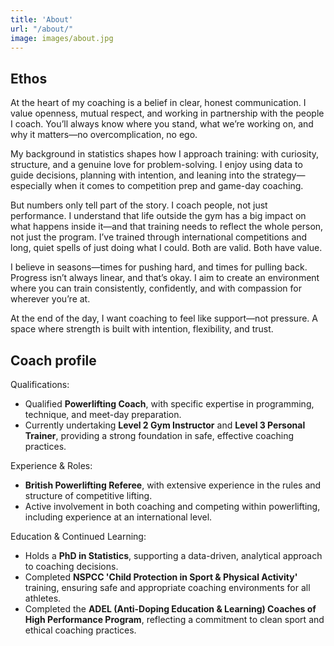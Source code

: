 ```yaml
---
title: 'About'
url: "/about/"
image: images/about.jpg
---
```


## Ethos

At the heart of my coaching is a belief in clear, honest communication. I value openness, mutual respect, and working in partnership with the people I coach. You’ll always know where you stand, what we’re working on, and why it matters—no overcomplication, no ego.

My background in statistics shapes how I approach training: with curiosity, structure, and a genuine love for problem-solving. I enjoy using data to guide decisions, planning with intention, and leaning into the strategy—especially when it comes to competition prep and game-day coaching.

But numbers only tell part of the story. I coach people, not just performance. I understand that life outside the gym has a big impact on what happens inside it—and that training needs to reflect the whole person, not just the program. I’ve trained through international competitions and long, quiet spells of just doing what I could. Both are valid. Both have value.

I believe in seasons—times for pushing hard, and times for pulling back. Progress isn’t always linear, and that’s okay. I aim to create an environment where you can train consistently, confidently, and with compassion for wherever you’re at.

At the end of the day, I want coaching to feel like support—not pressure. A space where strength is built with intention, flexibility, and trust.

## Coach profile 

Qualifications:

<!-- - Certified **Level 2 Gym Instructor** and **Level 3 Personal Trainer**, providing a strong foundation in safe, effective coaching practices.
- Qualified **Level 2 Powerlifting Coach**, with specific expertise in programming, technique, and meet-day preparation.
 -->
- Qualified **Powerlifting Coach**, with specific expertise in programming, technique, and meet-day preparation.
- Currently undertaking **Level 2 Gym Instructor** and **Level 3 Personal Trainer**, providing a strong foundation in safe, effective coaching practices.

Experience & Roles:

- **British Powerlifting Referee**, with extensive experience in the rules and structure of competitive lifting.
- Active involvement in both coaching and competing within powerlifting, including experience at an international level.
  
Education & Continued Learning:

- Holds a **PhD in Statistics**, supporting a data-driven, analytical approach to coaching decisions.
- Completed **NSPCC 'Child Protection in Sport & Physical Activity'** training, ensuring safe and appropriate coaching environments for all athletes.
- Completed the **ADEL (Anti-Doping Education & Learning) Coaches of High Performance Program**, reflecting a commitment to clean sport and ethical coaching practices.